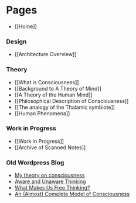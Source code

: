 # Pages
* [[Home]]

### Design
* [[Architecture Overview]]

### Theory
* [[What is Consciousness]]
* [[Background to A Theory of Mind]]
* [[A Theory of the Human Mind]]
* [[Philosophical Description of Consciousness]]
* [[The analogy of the Thalamic symbiote]]
* [[Human Phenomena]]

### Work in Progress
* [[Work in Progress]]
* [[Archive of Scanned Notes]]

### Old Wordpress Blog
* [My theory on consciousness](https://hometechnician.wordpress.com/2014/07/18/my-theory-on-consciousness/)
* [Aware and Unaware Thinking](https://hometechnician.wordpress.com/2014/07/21/aware-and-unaware-thinking/)
* [What Makes Us Free Thinking?](https://hometechnician.wordpress.com/2014/07/21/what-makes-us-free-thinking/)
* [An (Almost) Complete Model of Consciousness](https://hometechnician.wordpress.com/2016/02/02/an-almost-complete-model-of-consciousness/)